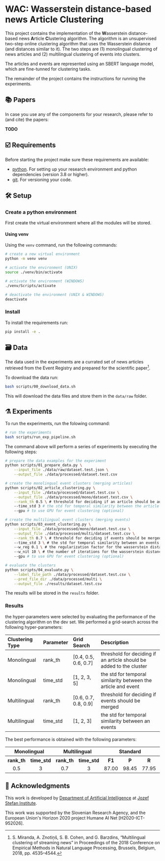 # WAC: **W**asserstein distance-based news **A**rticle **C**lustering

This project contains the implementation of the **W**asserstein distance-based news **A**rticle **C**lustering algorithm.
The algorithm is an unsupervised two-step online clustering algorithm that uses the Wasserstein distance (and distances
similar to it). The two steps are (1) monolingual clustering of news articles and (2) multilingual clustering of events into clusters.

The articles and events are represented using an SBERT language model, which are fine-tunned for clustering tasks.

The remainder of the project contains the instructions for running the experiments.

## 📚 Papers

In case you use any of the components for your research, please refer to (and cite) the papers:

**TODO**

## ☑️ Requirements

Before starting the project make sure these requirements are available:

- [python]. For setting up your research environment and python dependencies (version 3.8 or higher).
- [git]. For versioning your code.

## 🛠️ Setup

### Create a python environment

First create the virtual environment where all the modules will be stored.

#### Using venv

Using the `venv` command, run the following commands:

```bash
# create a new virtual environment
python -m venv venv

# activate the environment (UNIX)
source ./venv/bin/activate

# activate the environment (WINDOWS)
./venv/Scripts/activate

# deactivate the environment (UNIX & WINDOWS)
deactivate
```

### Install

To install the requirements run:

```bash
pip install -e .
```

## 🗃️ Data

The data used in the experiments are a currated set of news articles retrieved from the Event Registry and prepared
for the scientific paper[^1].

To download the data run:

```bash
bash scripts/00_download_data.sh
```

This will download the data files and store them in the `data/raw` folder.

## ⚗️ Experiments

To run the experiments, run the folowing command:

```bash
# run the experiments
bash scripts/run_exp_pipeline.sh
```

The command above will perform a series of experiments by executing the following steps:

```bash
# prepare the data examples for the experiment
python scripts/01_prepare_data.py \
    --input_file ./data/raw/dataset.test.json \
    --output_file ./data/processed/dataset.test.csv

# create the monolingual event clusters (merging articles)
python scripts/02_article_clustering.py \
    --input_file ./data/processed/dataset.test.csv \
    --output_file ./data/processed/mono/dataset.test.csv \
    --rank_th 0.5 \ # threshold for deciding if an article should be added to the cluster (optional)
    --time_std 3 # the std for temporal similarity between the article and event (optional)
    --gpu # to use GPU for event clustering (optional)

# create the multilingual event clusters (merging events)
python scripts/03_event_clustering.py \
    --input_file ./data/processed/mono/dataset.test.csv \
    --output_file ./data/processed/multi/dataset.test.csv \
    --rank_th 0.7 \ # threshold for deciding if events should be merged (optional)
    --time_std 3 \ # the std for temporal similarity between an events (optional)
    --w_reg 0.1 \ # the regularization factor for the wasserstein distance (optional)
    --w_nit 10 \ # the number of iterations for the wasserstein distance (optional)
    --gpu # to use GPU for event clustering (optional)

# evaluate the clusters
python scripts/04_evaluate.py \
    --label_file_path ./data/processed/dataset.test.csv \
    --pred_file_dir ./data/processed/multi \
    --output_file ./results/dataset.test.csv

```

The results will be stored in the `results` folder.

### Results

the hyper-parameters were selected by evaluating the performance of the clustering algorithm on the dev set. We performed a grid-search across the following hyper-parameters:

| Clustering Type | Parameter | Grid Search          | Description                                                         |
| :-------------- | :-------- | :------------------- | :------------------------------------------------------------------ |
| Monolingual     | rank_th   | [0.4, 0.5, 0.6, 0.7] | threshold for deciding if an article should be added to the cluster |
| Monolingual     | time_std  | [1, 2, 3, 5]         | the std for temporal similarity between the article and event       |
| Multilingual    | rank_th   | [0.6, 0.7, 0.8, 0.9] | threshold for deciding if events should be merged                   |
| Multilingual    | time_std  | [1, 2, 3]            | the std for temporal similarity between an events                   |

The best performance is obtained with the following parameters:

<table>
  <tr>
    <th style="text-align:center;" colspan="2">Monolingual</th>
    <th style="text-align:center;" colspan="2">Multilingual</th>
    <th style="text-align:center;" colspan="3">Standard</th>
    <th style="text-align:center;" colspan="3">BCubed</th>
    <th></th>
  </tr>
  <tr>
    <th style="text-align:center;">rank_th</th>
    <th style="text-align:center;">time_std</th>
    <th style="text-align:center;">rank_th</th>
    <th style="text-align:center;">time_std</th>
    <th style="text-align:center;">F1</th>
    <th style="text-align:center;">P</th>
    <th style="text-align:center;">R</th>
    <th style="text-align:center;">F1</th>
    <th style="text-align:center;">P</th>
    <th style="text-align:center;">R</th>
    <th style="text-align:center;">columns</th>
  </tr>
  <tr>
    <td style="text-align:center;">0.5</td>
    <td style="text-align:center;">3</td>
    <td style="text-align:center;">0.7</td>
    <td style="text-align:center;">3</td>
    <td style="text-align:center;">87.00</td>
    <td style="text-align:center;">98.45</td>
    <td style="text-align:center;">77.95</td>
    <td style="text-align:center;">85.42</td>
    <td style="text-align:center;">93.04</td>
    <td style="text-align:center;">78.95</td>
    <td style="text-align:center;">1066</td>
  </tr>
</table>

## 📣 Acknowledgments

This work is developed by [Department of Artificial Intelligence][ailab] at [Jozef Stefan Institute][ijs].

This work was supported by the Slovenian Research Agency, and the European Union's Horizon 2020 project Humane AI Net [H2020-ICT-952026].

[python]: https://www.python.org/
[git]: https://git-scm.com/
[ailab]: http://ailab.ijs.si/
[ijs]: https://www.ijs.si/

[^1]: S. Miranda, A. Znotiņš, S. B. Cohen, and G. Barzdins, “Multilingual clustering of streaming news” in Proceedings of the 2018 Conference on Empirical Methods in Natural Language Processing, Brussels, Belgium, 2018, pp. 4535–4544.
